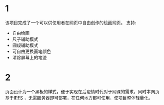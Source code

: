 # 1

该项目完成了一个可以供使用者在网页中自由创作的绘画网页。
支持:

- 自由绘画
- 尺子辅助模式
- 圆规辅助模式
- 可自由更换画笔颜色
- 清除屏幕上的笔迹

# 2

页面设计为一个黑板的样式，便于实现在后疫情时代对于网课的需求，同时本网页基于[IPFS](https://ipfs.io/ipfs/QmWbVG6VZd8KZZEvvPdh9DwckXQnferHBAvjLPagXUdpZ1)
，无需服务器即可部署，在任何地方都可使用，使项目整体轻量化。

